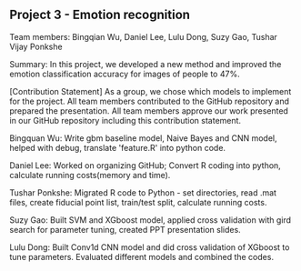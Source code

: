 ## Project 3 - Emotion recognition

Team members: Bingqian Wu, Daniel Lee, Lulu Dong, Suzy Gao, Tushar Vijay Ponkshe

Summary: In this project, we developed a new method and improved the emotion classification accuracy for images of people to 47%.

[Contribution Statement] As a group, we chose which models to implement for the project. All team members contributed to the GitHub repository and prepared the presentation. All team members approve our work presented in our GitHub repository including this contribution statement.


Bingquan Wu: Write gbm baseline model, Naive Bayes and CNN model, helped with debug, translate 'feature.R' into python code.

Daniel Lee: Worked on organizing GitHub; Convert R coding into python, calculate running costs(memory and time).

Tushar Ponkshe: Migrated R code to Python - set directories, read .mat files, create fiducial point list, train/test split, calculate running costs.

Suzy Gao: Built SVM and XGboost model, applied cross validation with gird search for parameter tuning, created PPT presentation slides.

Lulu Dong: Built Conv1d CNN model and did cross validation of XGboost to tune parameters. Evaluated different models and combined the codes.
